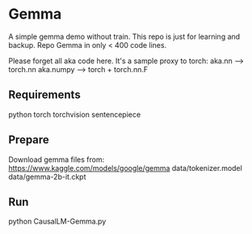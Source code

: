 # Gemma

A simple gemma demo without train. This repo is just for learning and backup. Repo Gemma in only < 400 code lines.

Please forget all aka code here. It's a sample proxy to torch:
    aka.nn --> torch.nn
    aka.numpy --> torch + torch.nn.F

## Requirements

python
torch
torchvision
sentencepiece

## Prepare

Download gemma files from: https://www.kaggle.com/models/google/gemma
data/tokenizer.model
data/gemma-2b-it.ckpt

## Run

python CausalLM-Gemma.py
